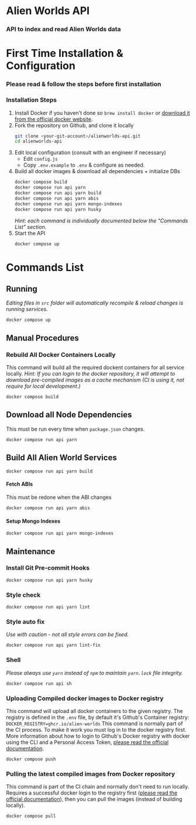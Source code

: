 # Alien Worlds API

### API to index and read Alien Worlds data

# First Time Installation & Configuration

### Please read & follow the steps before first installation

### Installation Steps

1. Install Docker if you haven't done so
   `brew install docker` or [download it from the official docker website](https://www.docker.com/products/docker-desktop).
2. Fork the repository on Github, and clone it locally
   ```bash
   git clone <your-git-account>/alienworlds-api.git
   cd alienworlds-api
   ```
3. Edit local configuration (consult with an engineer if necessary)
   - Edit `config.js`
   - Copy `.env.example` to `.env` & configure as needed.
4. Build all docker images & download all dependencies + initialize DBs
   ```bash
   docker compose build
   docker compose run api yarn
   docker compose run api yarn build
   docker compose run api yarn abis
   docker compose run api yarn mongo-indexes
   docker compose run api yarn husky
   ```
   _Hint: each command is individually documented below the "Commands List" section._
5. Start the API
   ```bash
   docker compose up
   ```

# Commands List

## Running

_Editing files in `src` folder will automatically recompile & reload changes is running services._

`docker compose up`

## Manual Procedures

### Rebuild All Docker Containers Locally

This command will build all the required dockent containers for all service locally.
_Hint: If you can login to the docker repository, it will attempt to download pre-compiled images as a cache mechanism (CI is using it, not require for local development.)_

`docker compose build`

## Download all Node Dependencies

This must be run every time when `package.json` changes.

`docker compose run api yarn`

## Build All Alien World Services

`docker compose run api yarn build`

#### Fetch ABIs

This must be redone when the ABI changes

`docker compose run api yarn abis`

#### Setup Mongo Indexes

`docker compose run api yarn mongo-indexes`

## Maintenance

### Install Git Pre-commit Hooks

`docker compose run api yarn husky`

### Style check

`docker compose run api yarn lint`

### Style auto fix

_Use with caution - not all style errors can be fixed._

`docker compose run api yarn lint-fix`

### Shell

_Please always use `yarn` instead of `npm` to maintain `yarn.lock` file integrity._

`docker compose run api sh`

### Uploading Compiled docker images to Docker registry

This command will upload all docker containers to the given registry.
The registry is defined in the `.env` file, by default it's Github's Container registry: `DOCKER_REGISTRY=ghcr.io/alien-worlds`
This command is normally part of the CI process. To make it work you must log in to the docker registry first.
More information about how to login to Github's Docker registry with docker using the CLI and a Personal Access Token, [please read the official documentation](https://docs.github.com/en/packages/working-with-a-github-packages-registry/working-with-the-container-registry).

`docker compose push`

### Pulling the latest compiled images from Docker repository

This command is part of the CI chain and normally don't need to run locally.
Requires a successful docker login to the registry first ([please read the official documentation](https://docs.github.com/en/packages/working-with-a-github-packages-registry/working-with-the-container-registry)), then you can pull the images (instead of building locally).

`docker compose pull`
